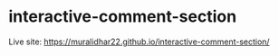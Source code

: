 # interactive-comment-section

Live site: https://muralidhar22.github.io/interactive-comment-section/
